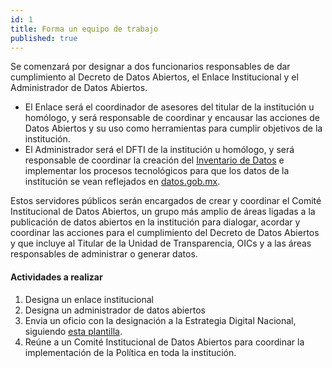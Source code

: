 ```yaml
---
id: 1
title: Forma un equipo de trabajo
published: true
---
```


Se comenzará por designar a dos funcionarios responsables de dar cumplimiento al Decreto de Datos Abiertos, el Enlace Institucional y el Administrador de Datos Abiertos.

* El Enlace será el coordinador de asesores del titular de la institución u homólogo, y será responsable de coordinar y encausar las acciones de Datos Abiertos y su uso como herramientas para cumplir objetivos de la institución.
* El Administrador será el DFTI de la institución u homólogo, y será responsable de coordinar la creación del [Inventario de Datos](#play2) e implementar los procesos tecnológicos para que los datos de la institución se vean reflejados en [datos.gob.mx](http://datos.gob.mx).

Estos servidores públicos serán encargados de crear y coordinar el Comité Institucional de Datos Abiertos, un grupo más amplio de áreas ligadas a la publicación de datos abiertos en la institución para dialogar, acordar y coordinar las acciones para el cumplimiento del Decreto de Datos Abiertos y que incluye al Titular de la Unidad de Transparencia, OICs y a las áreas responsables de administrar o generar datos.

#### Actividades a realizar
1. Designa un enlace institucional
2. Designa un administrador de datos abiertos
3. Envia un oficio con la designación a la Estrategia Digital Nacional,
   siguiendo [esta plantilla](https://docs.google.com/document/d/1zTDpf0oW9ooxo2v1W5nQv5ZHAeFL0ss5_6fvhzeGG9g/edit?usp=sharing).
4. Reúne a un Comité Institucional de Datos Abiertos para coordinar la implementación de la Política en toda la institución.